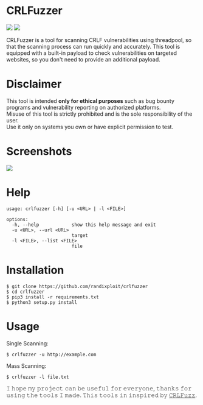 # CRLFuzzer
<a href="https://www.python.org/"><img src="https://img.shields.io/badge/python-3.x-blue.svg"></a>
<a href="https://opensource.org/license/MIT"><img src="https://img.shields.io/badge/license-MIT-green.svg"></a>

CRLFuzzer is a tool for scanning CRLF vulnerabilities using threadpool, so that the scanning process can run quickly and accurately. This tool is equipped with a built-in payload to check vulnerabilities on targeted websites, so you don't need to provide an additional payload.

# Disclaimer

This tool is intended **only for ethical purposes** such as bug bounty programs and vulnerability reporting on authorized platforms.  
Misuse of this tool is strictly prohibited and is the sole responsibility of the user.  
Use it only on systems you own or have explicit permission to test.

# Screenshots

<img src="https://raw.githubusercontent.com/randixploit/crlfuzzer/refs/heads/main/images/Screenshot_20250127-183928.jpg">

# Help

```
usage: crlfuzzer [-h] [-u <URL> | -l <FILE>]

options:
  -h, --help            show this help message and exit
  -u <URL>, --url <URL>
                        target
  -l <FILE>, --list <FILE>
                        file
```

# Installation

```
$ git clone https://github.com/randixploit/crlfuzzer
$ cd crlfuzzer
$ pip3 install -r requirements.txt
$ python3 setup.py install
```

# Usage

Single Scanning:
```
$ crlfuzzer -u http://example.com
```

Mass Scanning:
```
$ crlfuzzer -l file.txt
```

𝙸 𝚑𝚘𝚙𝚎 𝚖𝚢 𝚙𝚛𝚘𝚓𝚎𝚌𝚝 𝚌𝚊𝚗 𝚋𝚎 𝚞𝚜𝚎𝚏𝚞𝚕 𝚏𝚘𝚛
𝚎𝚟𝚎𝚛𝚢𝚘𝚗𝚎, 𝚝𝚑𝚊𝚗𝚔𝚜 𝚏𝚘𝚛 𝚞𝚜𝚒𝚗𝚐 𝚝𝚑𝚎 𝚝𝚘𝚘𝚕𝚜 𝙸 𝚖𝚊𝚍𝚎. 𝚃𝚑𝚒𝚜 𝚝𝚘𝚘𝚕𝚜 𝚒𝚗 𝚒𝚗𝚜𝚙𝚒𝚛𝚎𝚍 𝚋𝚢 <a href="https://github.com/dwisiswant0/crlfuzz">𝙲𝚁𝙻𝙵𝚞𝚣𝚣</a>.
